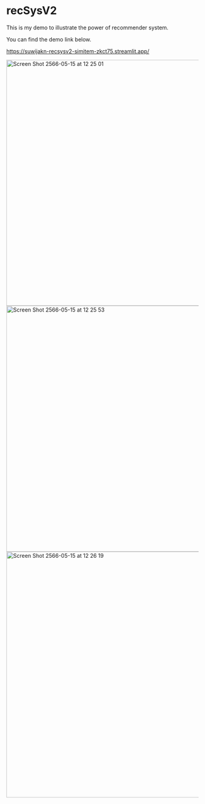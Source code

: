 # recSysV2

This is my demo to illustrate the power of recommender system.

You can find the demo link below.

https://suwijakn-recsysv2-simitem-zkct75.streamlit.app/

<img width="644" alt="Screen Shot 2566-05-15 at 12 25 01" src="https://github.com/suwijakn/recSysV2/assets/89919096/61fb9b3c-ce07-481f-a98f-8b8af2c2e5e7">

<img width="644" alt="Screen Shot 2566-05-15 at 12 25 53" src="https://github.com/suwijakn/recSysV2/assets/89919096/fc161038-42f2-461c-90c7-0a1909553d12">

<img width="644" alt="Screen Shot 2566-05-15 at 12 26 19" src="https://github.com/suwijakn/recSysV2/assets/89919096/0998de6d-55ea-4265-9ab1-876164ad1e22">
